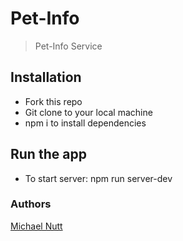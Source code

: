 # Pet-Info

> Pet-Info Service


## Installation
- Fork this repo
- Git clone to your local machine
- npm i to install dependencies


## Run the app
- To start server: npm run server-dev


### Authors
<a href="https://github.com/mnutt346">Michael Nutt</a>
